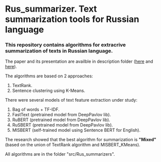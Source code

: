 # Rus_summarizer. Text summarization tools for Russian language
### This repository contains algorithms for extracrive summarization of texts in Russian language.

The paper and its presentation are availble in description folder ([here](https://github.com/Nikis14/Rus_summarizer/blob/master/description/Diploma_Paper.pdf) and [here](https://github.com/Nikis14/Rus_summarizer/blob/master/description/Presentation.pdf)).

The algorithms are based on 2 approaches:
1) TextRank.
2) Sentence clustering using K-Means.

There were several models of text feature extraction under study:
1) Bag of words + TF-IDF.
2) FastText (pretrained model from DeepPavlov lib).
3) RuBERT (pretrained model from DeepPavlov lib).
4) RuSBERT (pretrained model from DeepPavlov lib).
5) MlSBERT (self-trained model using Sentence BERT for English).

The research showed that the best algorithm for summarization is <b>"Mixed"</b> (based on the union of TextRank algorithm and MlSBERT_KMeans).

All algorithms are in the folder "src/Rus_summarizers".
